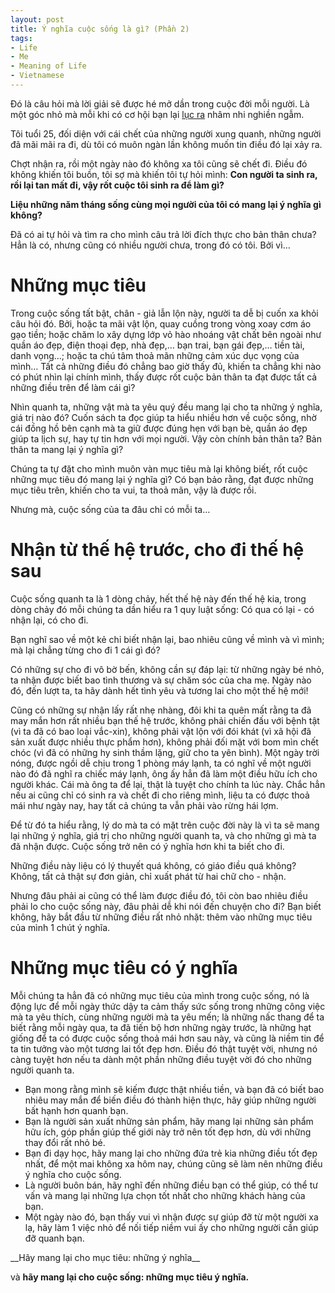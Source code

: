 ```yaml
---
layout: post
title: Ý nghĩa cuộc sống là gì? (Phần 2)
tags:
- Life
- Me
- Meaning of Life
- Vietnamese
---
```


Đó là câu hỏi mà lời giải sẽ được hé mở dần trong cuộc đời mỗi người. Là một góc nhỏ mà mỗi khi có cơ hội bạn lại <a title="[YNCS]#1 Vì sao tôi lại đi tìm Ý nghĩa cuộc sống?" href="http://athanhcong.blogspot.com/2009/04/yncs1-vi-sao-toi-lai-i-tim-y-nghia-cuoc.html">lục ra</a> nhâm nhi nghiền ngẫm.

Tôi tuổi 25, đối diện với cái chết của những người xung quanh, những người đã mãi mãi ra đi, dù tôi có muôn ngàn lần không muốn tin điều đó lại xảy ra.

Chợt nhận ra, rồi một ngày nào đó không xa tôi cũng sẽ chết đi. Điều đó không khiến tôi buồn, tôi sợ mà khiến tôi tự hỏi mình: __Con người ta sinh ra, rồi lại tan mất đi, vậy rốt cuộc tôi sinh ra để làm gì?__

__Liệu những năm tháng sống cùng mọi người của tôi có mang lại ý nghĩa gì không?__

Đã có ai tự hỏi và tìm ra cho mình câu trả lời đích thực cho bản thân chưa? Hẳn là có, nhưng cũng có nhiều người chưa, trong đó có tôi. Bởi vì…

# Những mục tiêu

Trong cuộc sống tất bật, chân - giả lẫn lộn này, người ta dễ bị cuốn xa khỏi câu hỏi đó. Bởi, hoặc ta mãi vật lộn, quay cuồng trong vòng xoay cơm áo gạo tiền; hoặc chăm lo xây dựng lớp vỏ hào nhoáng vật chất bên ngoài như quần áo đẹp, điện thoại đẹp, nhà đẹp,… bạn trai, bạn gái đẹp,… tiền tài, danh vọng…; hoặc ta chú tâm thoả mãn những cảm xúc dục vọng của mình… Tất cả những điều đó chẳng bao giờ thấy đủ, khiến ta chẳng khi nào có phút nhìn lại chính mình, thấy được rốt cuộc bản thân ta đạt được tất cả những điều trên để làm cái gì?

Nhìn quanh ta, những vật mà ta yêu quý đều mang lại cho ta những ý nghĩa, giá trị nào đó? Cuốn sách ta đọc giúp ta hiểu nhiều hơn về cuộc sống, nhờ cái đồng hồ bên cạnh mà ta giữ được đúng hẹn với bạn bè, quần áo đẹp giúp ta lịch sự, hay tự tin hơn với mọi người. Vậy còn chính bản thân ta? Bản thân ta mang lại ý nghĩa gì?

Chúng ta tự đặt cho mình muôn vàn mục tiêu mà lại không biết, rốt cuộc những mục tiêu đó mang lại ý nghĩa gì?
Có bạn bảo rằng, đạt được những mục tiêu trên, khiến cho ta vui, ta thoả mãn, vậy là được rồi.

Nhưng mà, cuộc sống của ta đâu chỉ có mỗi ta…

# Nhận từ thế hệ trước, cho đi thế hệ sau

Cuộc sống quanh ta là 1 dòng chảy, hết thế hệ này đến thế hệ kia, trong dòng chảy đó mỗi chúng ta dần hiểu ra 1 quy luật sống: Có qua có lại - có nhận lại, có cho đi.

Bạn nghĩ sao về một kẻ chỉ biết nhận lại, bao nhiêu cũng về mình và vì mình; mà lại chẳng từng cho đi 1 cái gì đó?

Có những sự cho đi vô bờ bến, không cần sự đáp lại: từ những ngày bé nhỏ, ta nhận được biết bao tình thương và sự chăm sóc của cha mẹ. Ngày nào đó, đến lượt ta, ta hãy dành hết tình yêu và tương lai cho một thế hệ mới!

Cũng có những sự nhận lấy rất nhẹ nhàng, đôi khi ta quên mất rằng ta đã may mắn hơn rất nhiều bạn thế hệ trước, không phải chiến đấu với bệnh tật (vì ta đã có bao loại vắc-xin), không phải vật lộn với đói khát (vì xã hội đã sản xuất được nhiều thực phẩm hơn), không phải đối mặt với bom mìn chết chóc (vì đã có những hy sinh thầm lặng, giữ cho ta yên bình). Một ngày trời nóng, được ngồi dễ chịu trong 1 phòng máy lạnh, ta có nghĩ về một người nào đó đã nghĩ ra chiếc máy lạnh, ông ấy hẳn đã làm một điều hữu ích cho người khác. Cái mà ông ta để lại, thật là tuyệt cho chính ta lúc này. Chắc hẳn nếu ai cũng chỉ có sinh ra và chết đi cho riêng mình, liệu ta có được thoả mái như ngày nay, hay tất cả chúng ta vẫn phải vào rừng hái lợm.

Để từ đó ta hiểu rằng, lý do mà ta có mặt trên cuộc đời này là vì ta sẽ mang lại những ý nghĩa, giá trị cho những người quanh ta, và cho những gì mà ta đã nhận được.
Cuộc sống trở nên có ý nghĩa hơn khi ta biết cho đi.

Những điều này liệu có lý thuyết quá không, có giáo điều quá không? Không, tất cả thật sự đơn giản, chỉ xuất phát từ hai chữ cho - nhận.

Nhưng đâu phải ai cũng có thể làm được điều đó, tôi còn bao nhiêu điều phải lo cho cuộc sống này, đâu phải dễ khi nói đến chuyện cho đi? Bạn biết không, hãy bắt đầu từ những điều rất nhỏ nhặt: thêm vào những mục tiêu của mình 1 chút ý nghĩa.

# Những mục tiêu có ý nghĩa

Mỗi chúng ta hẳn đã có những mục tiêu của mình trong cuộc sống, nó là động lực để mỗi ngày thức dậy ta cảm thấy sức sống trong những công việc mà ta yêu thích, cùng những người mà ta yêu mến; là những nấc thang để ta biết rằng mỗi ngày qua, ta đã tiến bộ hơn những ngày trước, là những hạt giống để ta có được cuộc sống thoả mái hơn sau này, và cũng là niềm tin để ta tin tưởng vào một tương lai tốt đẹp hơn. Điều đó thật tuyệt vời, nhưng nó càng tuyệt hơn nếu ta dành một phần những điều tuyệt vời đó cho những người quanh ta.
<ul>
	<li>Bạn mong rằng mình sẽ kiếm được thật nhiều tiền, và bạn đã có biết bao nhiêu may mắn để biến điều đó thành hiện thực, hãy giúp những người bất hạnh hơn quanh bạn.</li>
	<li>Bạn là người sản xuất những sản phẩm, hãy mang lại những sản phẩm hữu ích, góp phần giúp thế giới này trở nên tốt đẹp hơn, dù với những thay đổi rất nhỏ bé.</li>
	<li>Bạn đi dạy học, hãy mang lại cho những đứa trẻ kia những điều tốt đẹp nhất, để một mai không xa hôm nay, chúng cũng sẽ làm nên những điều ý nghĩa cho cuộc sống.</li>
	<li>Là người buôn bán, hãy nghĩ đến những điều bạn có thể giúp, có thể tư vấn và mang lại những lựa chọn tốt nhất cho những khách hàng của bạn.</li>
	<li>Một ngày nào đó, bạn thấy vui vì nhận được sự giúp đỡ từ một người xa lạ, hãy làm 1 việc nhỏ để nối tiếp niềm vui ấy cho những người cần giúp đỡ quanh bạn.</li>
</ul>
__Hãy mang lại cho mục tiêu: những ý nghĩa__

và __hãy mang lại cho cuộc sống: những mục tiêu ý nghĩa.__
